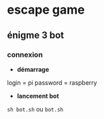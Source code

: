 # escape game
## énigme 3 bot


### connexion
  * **démarrage**

  login = pi
  password = raspberry

  * **lancement bot**

  ``` sh bot.sh ```
  ou
  ``` bot.sh ```
